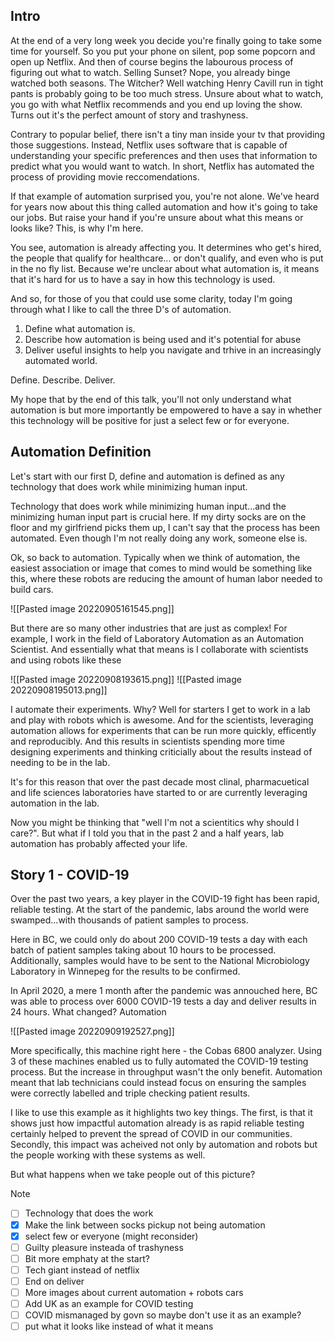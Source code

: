 ## Intro
At the end of a very long week you decide you're finally going to take some time for yourself. So you put your phone on silent, pop some popcorn and open up Netflix. And then of course begins the labourous process of figuring out what to watch. Selling Sunset? Nope, you already binge watched both seasons. The Witcher? Well watching Henry Cavill run in tight pants is probably going to be too much stress. Unsure about what to watch, you go with what Netflix recommends and you end up loving the show. Turns out it's the perfect amount of story and trashyness.

Contrary to popular belief, there isn't a tiny man inside your tv that providing those suggestions. Instead, Netflix uses software that is capable of understanding your specific preferences and then uses that information to predict what you would want to watch. In short, Netflix has automated the process of providing movie reccomendations.

If that example of automation surprised you, you're not alone. We've heard for years now about this thing called automation and how it's going to take our jobs. But raise your hand if you're unsure about what this means or looks like? This, is why I'm here.

You see, automation is already affecting you. It determines who get's hired, the people that qualify for healthcare... or don't qualify, and even who is put in the no fly list. Because we're unclear about what automation is, it means that it's hard for us to have a say in how this technology is used.

And so, for those of you that could use some clarity, today I'm going through what I like to call the three D's of automation. 

1. Define what automation is.
2. Describe how automation is being used and it's potential for abuse
3. Deliver useful insights to help you navigate and trhive in an increasingly automated world.

Define. Describe. Deliver.

My hope that by the end of this talk, you'll not only understand what automation is but more importantly be empowered to have a say in whether this technology will be positive for just a select few or for everyone.


## Automation Definition

Let's start with our first D, define and automation is defined as any technology that does work while minimizing human input. 

Technology that does work while minimizing human input...and the minimizing human input part is crucial here. If my dirty socks are on the floor and my girlfriend picks them up, I can't say that the process has been automated. Even though I'm not really doing any work, someone else is.

Ok, so back to automation. Typically when we think of automation, the easiest association or image that comes to mind would be something like this, where these robots are reducing the amount of human labor needed to build cars.

![[Pasted image 20220905161545.png]]

But there are so many other industries that are just as complex! For example, I work in the field of Laboratory Automation as an Automation Scientist. And essentially what that means is I collaborate with scientists and using robots like these

![[Pasted image 20220908193615.png]]
![[Pasted image 20220908195013.png]]

I automate their experiments. Why? Well for starters I get to work in a lab and play with robots which is awesome. And for the scientists, leveraging automation allows for experiments that can be run more quickly, efficently and reproducibly. And this results in scientists spending more time designing experiments and thinking criticially about the results instead of needing to be in the lab.

It's for this reason that over the past decade most clinal, pharmacuetical and life sciences laboratories have started to or are currently leveraging automation in the lab.

Now you might be thinking that "well I'm not a scientitics why should I care?". But what if I told you that in the past 2 and a half years, lab automation has probably affected your life.


## Story 1 - COVID-19

Over the past two years, a key player in the COVID-19 fight has been rapid, reliable testing. At the start of the pandemic, labs around the world were swamped...with thousands of patient samples to process. 

Here in BC, we could only do about 200 COVID-19 tests a day with each batch of patient samples taking about 10 hours to be processed. Additionally, samples would have to be sent to the National Microbiology Laboratory in Winnepeg for the results to be confirmed.

In April 2020, a mere 1 month after the pandemic was annouched here, BC was able to process over 6000 COVID-19 tests a day and deliver results in 24 hours. What changed? Automation

![[Pasted image 20220909192527.png]]

More specifically, this machine right here - the Cobas 6800 analyzer. Using 3 of these machines enabled us to fully automated the COVID-19 testing process. But the increase in throughput wasn't the only benefit. Automation meant that lab technicians could instead focus on ensuring the samples were correctly labelled and triple checking patient results.

I like to use this example as it highlights two key things. The first, is that it shows just how impactful automation already is as rapid reliable testing certainly helped to prevent the spread of COVID in our communities. Secondly, this impact was acheived not only by automation and robots but the people working with these systems as well.

But what happens when we take people out of this picture?

<!--
1. Recieve nasal swab or saliva samples 
2. Barcode samples and enter info into LIMS
3. Add a solution to inactivate virus and release it's genetic material if it was present
4. Extract the genetic material
6. Using a technique called PCR amplify only viral DNA
7. Technician anlyzes the data to determine which samples are COVID-positive.
-->


Note

- [ ] Technology that does the work
- [x] Make the link between socks pickup not being automation
- [x] select few or everyone (might reconsider)
- [ ] Guilty pleasure insteada of trashyness
- [ ] Bit more emphaty at the start?
- [ ] Tech giant instead of netflix
- [ ] End on deliver
- [ ] More images about current automation + robots cars
- [ ] Add UK as an example for COVID testing
- [ ] COVID mismanaged by govn so maybe don't use it as an example?
- [ ] put what it looks like instead of what it means